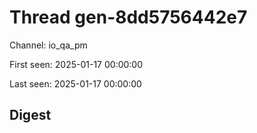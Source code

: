 # Thread gen-8dd5756442e7
Channel: io_qa_pm

First seen: 2025-01-17 00:00:00

Last seen: 2025-01-17 00:00:00

## Digest


